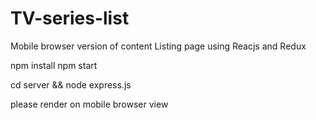# TV-series-list
Mobile browser version of content Listing page using Reacjs and Redux

npm install
npm start

cd server && node express.js

please render on mobile browser view

